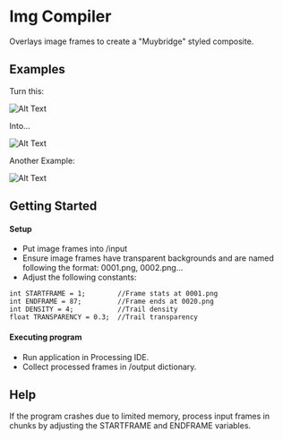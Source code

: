# Img Compiler

Overlays image frames to create a "Muybridge" styled composite.

## Examples

Turn this:

![Alt Text](https://i.imgur.com/5HmCc1k.gif)

Into...

![Alt Text](https://i.imgur.com/aEXImaf.gif)

Another Example:

![Alt Text](https://i.imgur.com/IYfubZ6.gif)

## Getting Started

#### Setup

* Put image frames into /input
* Ensure image frames have transparent backgrounds and are named following the format: 0001.png, 0002.png...
* Adjust the following constants:
```
int STARTFRAME = 1;        //Frame stats at 0001.png
int ENDFRAME = 87;         //Frame ends at 0020.png
int DENSITY = 4;           //Trail density
float TRANSPARENCY = 0.3;  //Trail transparency
```

#### Executing program

* Run application in Processing IDE.
* Collect processed frames in /output dictionary.

## Help

If the program crashes due to limited memory, process input frames in chunks by adjusting the STARTFRAME and ENDFRAME variables.
